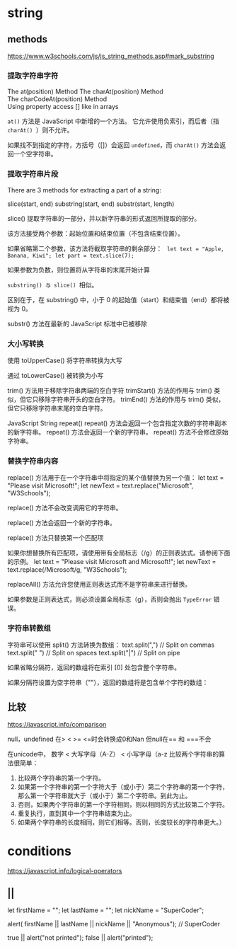 # string 
## methods
https://www.w3schools.com/js/js_string_methods.asp#mark_substring
### 提取字符串字符
The at(position) Method
The charAt(position) Method   
The charCodeAt(position) Method   
Using property access [] like in arrays


`at()` 方法是 JavaScript 中新增的一个方法。
它允许使用负索引，而后者（指 `charAt() `）则不允许。

如果找不到指定的字符，方括号（[]）会返回 `undefined`，而 `charAt()` 方法会返回一个空字符串。

### 提取字符串片段
There are 3 methods for extracting a part of a string:


slice(start, end)
substring(start, end)
substr(start, length)

slice() 提取字符串的一部分，并以新字符串的形式返回所提取的部分。


该方法接受两个参数：起始位置和结束位置（不包含结束位置）。

如果省略第二个参数，该方法将截取字符串的剩余部分：
`
let text = "Apple, Banana, Kiwi";
let part = text.slice(7);`

如果参数为负数，则位置将从字符串的末尾开始计算

`substring() 与 slice() `相似。

区别在于，在 substring() 中，小于 0 的起始值（start）和结束值（end）都将被视为 0。

substr() 方法在最新的 JavaScript 标准中已被移除

### 大小写转换
使用 toUpperCase() 将字符串转换为大写

通过 toLowerCase() 被转换为小写


trim() 方法用于移除字符串两端的空白字符
trimStart() 方法的作用与 trim() 类似，但它只移除字符串开头的空白字符。
trimEnd() 方法的作用与 trim() 类似，但它只移除字符串末尾的空白字符。



JavaScript String repeat()
repeat() 方法会返回一个包含指定次数的字符串副本的新字符串。
repeat() 方法会返回一个新的字符串。
repeat() 方法不会修改原始字符串。


### 替换字符串内容

replace() 方法用于在一个字符串中将指定的某个值替换为另一个值：
let text = "Please visit Microsoft!";
let newText = text.replace("Microsoft", "W3Schools");

replace() 方法不会改变调用它的字符串。

replace() 方法会返回一个新的字符串。

replace() 方法只替换第一个匹配项

如果你想替换所有匹配项，请使用带有全局标志（/g）的正则表达式。请参阅下面的示例。
let text = "Please visit Microsoft and Microsoft!";
let newText = text.replace(/Microsoft/g, "W3Schools");

replaceAll() 方法允许您使用正则表达式而不是字符串来进行替换。

如果参数是正则表达式，则必须设置全局标志（g），否则会抛出 `TypeError` 错误。

### 字符串转数组
字符串可以使用 split() 方法转换为数组：
text.split(",")    // Split on commas
text.split(" ")    // Split on spaces
text.split("|")    // Split on pipe

如果省略分隔符，返回的数组将在索引 [0] 处包含整个字符串。

如果分隔符设置为空字符串（""），返回的数组将是包含单个字符的数组：


## 比较
https://javascript.info/comparison

null，undefined 在> < >= <=时会转换成0和Nan
但null在== 和 ===不会

在unicode中，
数字 < 大写字母（A-Z） < 小写字母（a-z
比较两个字符串的算法很简单：

1. 比较两个字符串的第一个字符。
2. 如果第一个字符串的第一个字符大于（或小于）第二个字符串的第一个字符，那么第一个字符串就大于（或小于）第二个字符串。到此为止。
3. 否则，如果两个字符串的第一个字符相同，则以相同的方式比较第二个字符。
4. 重复执行，直到其中一个字符串结束为止。
5. 如果两个字符串的长度相同，则它们相等。否则，长度较长的字符串更大。）

# conditions
https://javascript.info/logical-operators
## ||
 let firstName = "";
let lastName = "";
let nickName = "SuperCoder";

alert( firstName || lastName || nickName || "Anonymous"); // SuperCoder 


true || alert("not printed");
false || alert("printed");
